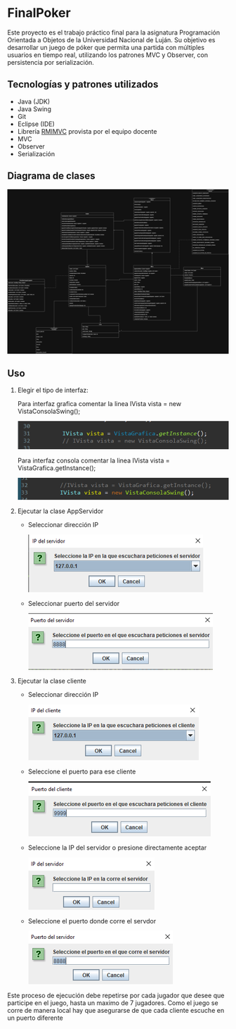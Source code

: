 # FinalPoker

Este proyecto es el trabajo práctico final para la asignatura Programación Orientada a Objetos de la Universidad Nacional de Luján. Su objetivo es desarrollar un juego de póker que permita una partida con múltiples usuarios en tiempo real, utilizando los patrones MVC y Observer, con persistencia por serialización.

## Tecnologías y patrones utilizados

* Java (JDK)
* Java Swing 
* Git
* Eclipse (IDE)
* Librería [RMIMVC](https://github.com/federicoradeljak/libreria-rmimvc) provista por el equipo docente
* MVC
* Observer
* Serialización

## Diagrama de clases

![Image](Diagrama.jpg)

## Uso

1. Elegir el tipo de interfaz:

   Para interfaz grafica comentar la linea IVista vista = new VistaConsolaSwing();

   ![Image](https://github.com/AlumnoProgAux/imagenes/blob/main/SeleccionInterfazGrafica.png)

     Para interfaz consola comentar la linea IVista vista = VistaGrafica.getInstance();

   ![Image](https://github.com/AlumnoProgAux/imagenes/blob/main/SeleccionInterfazConsola.png)

        
2. Ejecutar la clase AppServidor
   
     * Seleccionar dirección IP
       
       ![Image](https://github.com/AlumnoProgAux/imagenes/blob/main/SeleccionIPServidor.png)
       
     * Seleccionar puerto del servidor
       
       ![Image](https://github.com/AlumnoProgAux/imagenes/blob/main/SeleccionPuertoServidor.png)
       

3. Ejecutar la clase cliente

   * Seleccionar dirección IP

      ![Image](https://github.com/AlumnoProgAux/imagenes/blob/main/SeleccionIPCliente.png)
  
   * Seleccione el puerto para ese cliente

     ![Image](https://github.com/AlumnoProgAux/imagenes/blob/main/SeleccionPuertoCliente.png)
  
   * Seleccione la IP del servidor o presione directamente aceptar

     ![Image](https://github.com/AlumnoProgAux/imagenes/blob/main/SeleccionIPServidorCliente.png)
  
   * Seleccione el puerto donde corre el servdor

     ![Image](https://github.com/AlumnoProgAux/imagenes/blob/main/SeleccionPuertoServidorCliente.png)
  
Este proceso de ejecución debe repetirse por cada jugador que desee que participe en el juego, hasta un maximo de 7 jugadores. Como el juego se corre de manera local hay que asegurarse de que cada cliente escuche en un puerto diferente
